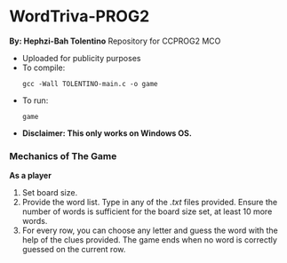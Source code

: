# WordTriva-PROG2
**By: Hephzi-Bah Tolentino**
Repository for CCPROG2 MCO
- Uploaded for publicity purposes
- To compile:
  ```
  gcc -Wall TOLENTINO-main.c -o game
  ```
- To run:
  ```
  game
  ```
- **Disclaimer: This only works on Windows OS.**

### Mechanics of The Game 
**As a player**
  1. Set board size.
  2. Provide the word list. Type in any of the *.txt* files provided. Ensure the number of words is sufficient for the board size set, at least 10 more words.
  3. For every row, you can choose any letter and guess the word with the help of the clues provided. The game ends when no word is correctly guessed on the current row.
